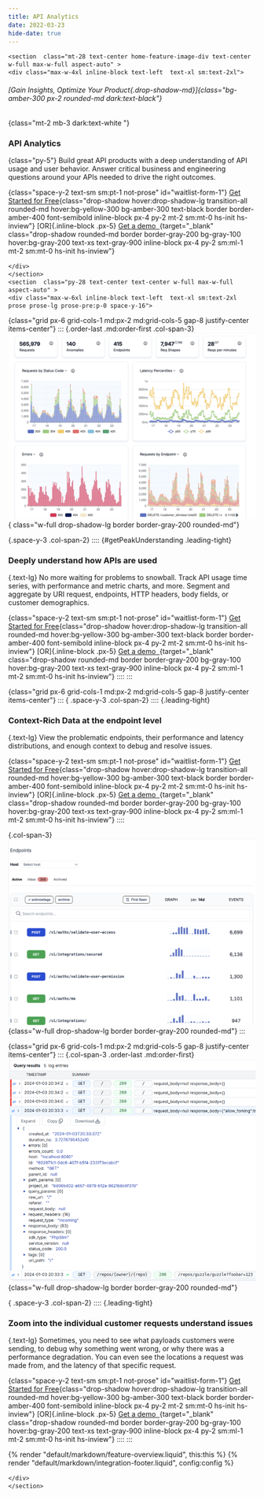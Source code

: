 ```yaml
---
title: API Analytics
date: 2022-03-23
hide-date: true
---
```


``` =html
<section  class="mt-28 text-center home-feature-image-div text-center w-full max-w-full aspect-auto" >
<div class="max-w-4xl inline-block text-left  text-xl sm:text-2xl">
```

###### [*Gain Insights, Optimize Your Product*{.drop-shadow-md}]{class="bg-amber-300 px-2 rounded-md dark:text-black"}

{class="mt-2 mb-3 dark:text-white "}
### API Analytics 

{class="py-5"}
Build great API products with a deep understanding of API usage and user behavior. 
Answer critical business and engineering questions around your APIs needed to drive the right outcomes.

{class="space-y-2 text-sm sm:pt-1 not-prose" id="waitlist-form-1"}
[Get Started for Free](https://app.apitoolkit.io){class="drop-shadow hover:drop-shadow-lg transition-all rounded-md hover:bg-yellow-300 bg-amber-300 text-black border border-amber-400 font-semibold inline-block px-4 py-2 mt-2 sm:mt-0 hs-init hs-inview"}
[OR]{.inline-block .px-5}
[Get a demo &nbsp;](https://calendar.app.google/1a4HG5GZYv1sjjZG6){target="_blank" class="drop-shadow rounded-md border border-gray-200 bg-gray-100 hover:bg-gray-200 text-xs text-gray-900 inline-block px-4 py-2 sm:ml-1 mt-2 sm:mt-0 hs-init hs-inview"}

``` =html
</div>
</section>
<section  class="py-28 text-center text-center w-full max-w-full aspect-auto" >
<div class="max-w-6xl inline-block text-left  text-xl sm:text-2xl prose prose-lg prose-pre:p-0 space-y-16">
```

{class="grid px-6 grid-cols-1 md:px-2 md:grid-cols-5 gap-8 justify-center items-center"}
:::
{.order-last .md:order-first .col-span-3}
![APIToolkit Dashboard image](/assets/img/screenshots/analytics_zoomed.png){ class="w-full  drop-shadow-lg border border-gray-200 rounded-md"}

{.space-y-3 .col-span-2}
::::
{#getPeakUnderstanding .leading-tight}
### Deeply understand how APIs are used

{.text-lg}
No more waiting for problems to snowball. 
Track API usage time series, with performance and metric charts, and more.
Segment and aggregate by URI request, endpoints, HTTP headers, body fields, or customer demographics.



{class="space-y-2 text-sm sm:pt-1 not-prose" id="waitlist-form-1"}
[Get Started for Free](https://app.apitoolkit.io){class="drop-shadow hover:drop-shadow-lg transition-all rounded-md hover:bg-yellow-300 bg-amber-300 text-black border border-amber-400 font-semibold inline-block px-4 py-2 mt-2 sm:mt-0 hs-init hs-inview"}
[OR]{.inline-block .px-5}
[Get a demo &nbsp;](https://calendar.app.google/1a4HG5GZYv1sjjZG6){target="_blank" class="drop-shadow rounded-md border border-gray-200 bg-gray-100 hover:bg-gray-200 text-xs text-gray-900 inline-block px-4 py-2 sm:ml-1 mt-2 sm:mt-0 hs-init hs-inview"}
::::
:::

{class="grid px-6 grid-cols-1 md:px-2 md:grid-cols-5 gap-8 justify-center items-center"}
:::
{ .space-y-3 .col-span-2}
::::
{.leading-tight}
### Context-Rich Data at the endpoint level 

{.text-lg}
View the problematic endpoints, their performance and latency distributions, and enough context to debug and resolve issues.

{class="space-y-2 text-sm sm:pt-1 not-prose" id="waitlist-form-1"}
[Get Started for Free](https://app.apitoolkit.io){class="drop-shadow hover:drop-shadow-lg transition-all rounded-md hover:bg-yellow-300 bg-amber-300 text-black border border-amber-400 font-semibold inline-block px-4 py-2 mt-2 sm:mt-0 hs-init hs-inview"}
[OR]{.inline-block .px-5}
[Get a demo &nbsp;](https://calendar.app.google/1a4HG5GZYv1sjjZG6){target="_blank" class="drop-shadow rounded-md border border-gray-200 bg-gray-100 hover:bg-gray-200 text-xs text-gray-900 inline-block px-4 py-2 sm:ml-1 mt-2 sm:mt-0 hs-init hs-inview"}
::::

{.col-span-3}
![APItoolkit endpoints](/assets/img/screenshots/endpointlist_zoomed.png){class="w-full drop-shadow-lg border border-gray-200 rounded-md"}
:::

{class="grid px-6 grid-cols-1 md:px-2 md:grid-cols-5 gap-8 justify-center items-center"}
:::
{.col-span-3 .order-last .md:order-first}
![APItoolkit Realtime logs](./realtime-logs.png){class="w-full  drop-shadow-lg border border-gray-200 rounded-md"} 

{ .space-y-3 .col-span-2}
::::
{.leading-tight}
### Zoom into the individual customer requests understand issues 

{.text-lg}
Sometimes, you need to see what payloads customers were sending, to debug why something went wrong, or why there was a performance degradation.
You can even see the locations a request was made from, and the latency of that specific request.



{class="space-y-2 text-sm sm:pt-1 not-prose" id="waitlist-form-1"}
[Get Started for Free](https://app.apitoolkit.io){class="drop-shadow hover:drop-shadow-lg transition-all rounded-md hover:bg-yellow-300 bg-amber-300 text-black border border-amber-400 font-semibold inline-block px-4 py-2 mt-2 sm:mt-0 hs-init hs-inview"}
[OR]{.inline-block .px-5}
[Get a demo &nbsp;](https://calendar.app.google/1a4HG5GZYv1sjjZG6){target="_blank" class="drop-shadow rounded-md border border-gray-200 bg-gray-100 hover:bg-gray-200 text-xs text-gray-900 inline-block px-4 py-2 sm:ml-1 mt-2 sm:mt-0 hs-init hs-inview"}
::::
:::

{% render "default/markdown/feature-overview.liquid", this:this %}
{% render "default/markdown/integration-footer.liquid", config:config %}

``` =html
</div>
</section>
```
